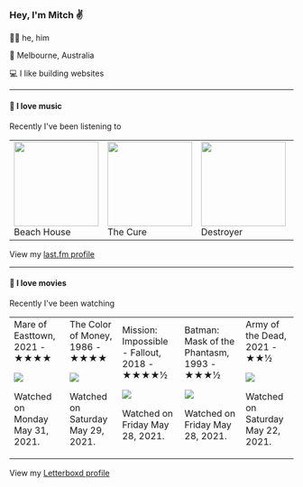 <article><h3>Hey, I&#x27;m Mitch ✌️</h3><section><p>🙆‍♂️ he, him</p><p>📍 Melbourne, Australia</p><p>💻 I like building websites</p></section><hr/><section><h4>💽 I love music</h4><p>Recently I&#x27;ve been listening to</p><table><tbody><td><img src="https://lastfm.freetls.fastly.net/i/u/174s/f59aa166434c40f5ad86167435c6e469.png" height="150px" alt="" role="presentation"/><br/>Beach House</td><td><img src="https://lastfm.freetls.fastly.net/i/u/174s/dfe46676a40e422ca457b91d24bcabdb.png" height="150px" alt="" role="presentation"/><br/>The Cure</td><td><img src="https://lastfm.freetls.fastly.net/i/u/174s/5495521a59f49db169b74cbf7332b8b5.png" height="150px" alt="" role="presentation"/><br/>Destroyer</td><td><img src="https://lastfm.freetls.fastly.net/i/u/174s/c03e014f960b452a808d3167335876c6.png" height="150px" alt="" role="presentation"/><br/>Grouper</td><td><img src="https://lastfm.freetls.fastly.net/i/u/174s/466f8fd2eaf94f5a92d44c63ffc8b33a.png" height="150px" alt="" role="presentation"/><br/>Air</td></tbody></table><span>View my <a href="https://www.last.fm/user/mylsb">last.fm profile</a></span></section><hr/><section><h4>📼 I love movies</h4><p>Recently I&#x27;ve been watching</p><table><tbody><td>Mare of Easttown, 2021 - ★★★★<br/><span> <p><img src="https://a.ltrbxd.com/resized/film-poster/7/1/5/8/5/9/715859-mare-of-easttown-0-500-0-750-crop.jpg?k=6a7fef44ad"/></p> <p>Watched on Monday May 31, 2021.</p> </span></td><td>The Color of Money, 1986 - ★★★★<br/><span> <p><img src="https://a.ltrbxd.com/resized/film-poster/4/4/9/3/0/44930-the-color-of-money-0-500-0-750-crop.jpg?k=62e9b63ce4"/></p> <p>Watched on Saturday May 29, 2021.</p> </span></td><td>Mission: Impossible - Fallout, 2018 - ★★★★½<br/><span> <p><img src="https://a.ltrbxd.com/resized/film-poster/2/8/3/2/7/3/283273-mission-impossible-fallout-0-500-0-750-crop.jpg?k=0136f01d47"/></p> <p>Watched on Friday May 28, 2021.</p> </span></td><td>Batman: Mask of the Phantasm, 1993 - ★★★½<br/><span> <p><img src="https://a.ltrbxd.com/resized/film-poster/4/2/7/1/1/42711-batman-mask-of-the-phantasm-0-500-0-750-crop.jpg?k=5bc31e8854"/></p> <p>Watched on Friday May 28, 2021.</p> </span></td><td>Army of the Dead, 2021 - ★★½<br/><span> <p><img src="https://a.ltrbxd.com/resized/film-poster/4/3/3/6/5/2/433652-army-of-the-dead-0-500-0-750-crop.jpg?k=a58e353ff7"/></p> <p>Watched on Saturday May 22, 2021.</p> </span></td></tbody></table><span>View my <a href="https://letterboxd.com/myslab/">Letterboxd profile</a></span></section></article>